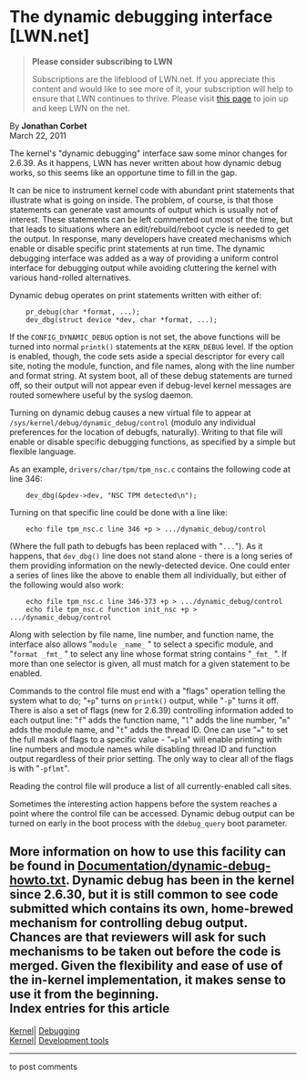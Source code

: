 # The dynamic debugging interface [LWN.net]

> **Please consider subscribing to LWN**
> 
> Subscriptions are the lifeblood of LWN.net. If you appreciate this content and would like to see more of it, your subscription will help to ensure that LWN continues to thrive. Please visit [this page](/Promo/nst-nag1/subscribe) to join up and keep LWN on the net. 

By **Jonathan Corbet**  
March 22, 2011 

The kernel's "dynamic debugging" interface saw some minor changes for 2.6.39. As it happens, LWN has never written about how dynamic debug works, so this seems like an opportune time to fill in the gap. 

It can be nice to instrument kernel code with abundant print statements that illustrate what is going on inside. The problem, of course, is that those statements can generate vast amounts of output which is usually not of interest. These statements can be left commented out most of the time, but that leads to situations where an edit/rebuild/reboot cycle is needed to get the output. In response, many developers have created mechanisms which enable or disable specific print statements at run time. The dynamic debugging interface was added as a way of providing a uniform control interface for debugging output while avoiding cluttering the kernel with various hand-rolled alternatives. 

Dynamic debug operates on print statements written with either of: 
    
    
        pr_debug(char *format, ...);
        dev_dbg(struct device *dev, char *format, ...);
    

If the `CONFIG_DYNAMIC_DEBUG` option is not set, the above functions will be turned into normal `printk()` statements at the `KERN_DEBUG` level. If the option is enabled, though, the code sets aside a special descriptor for every call site, noting the module, function, and file names, along with the line number and format string. At system boot, all of these debug statements are turned off, so their output will not appear even if debug-level kernel messages are routed somewhere useful by the syslog daemon. 

Turning on dynamic debug causes a new virtual file to appear at `/sys/kernel/debug/dynamic_debug/control` (modulo any individual preferences for the location of debugfs, naturally). Writing to that file will enable or disable specific debugging functions, as specified by a simple but flexible language. 

As an example, `drivers/char/tpm/tpm_nsc.c` contains the following code at line 346: 
    
    
        dev_dbg(&pdev->dev, "NSC TPM detected\n");
    

Turning on that specific line could be done with a line like: 
    
    
        echo file tpm_nsc.c line 346 +p > .../dynamic_debug/control
    

(Where the full path to debugfs has been replaced with "`...`"). As it happens, that `dev_dbg()` line does not stand alone - there is a long series of them providing information on the newly-detected device. One could enter a series of lines like the above to enable them all individually, but either of the following would also work: 
    
    
        echo file tpm_nsc.c line 346-373 +p > .../dynamic_debug/control
        echo file tpm_nsc.c function init_nsc +p > .../dynamic_debug/control
    

Along with selection by file name, line number, and function name, the interface also allows "`module _name_` " to select a specific module, and "`format _fmt_` " to select any line whose format string contains "`_fmt_` ". If more than one selector is given, all must match for a given statement to be enabled. 

Commands to the control file must end with a "flags" operation telling the system what to do; "`+p`" turns on `printk()` output, while "`-p`" turns it off. There is also a set of flags (new for 2.6.39) controlling information added to each output line: "`f`" adds the function name, "`l`" adds the line number, "`m`" adds the module name, and "`t`" adds the thread ID. One can use "`=`" to set the full mask of flags to a specific value - "`=plm`" will enable printing with line numbers and module names while disabling thread ID and function output regardless of their prior setting. The only way to clear all of the flags is with "`-pflmt`". 

Reading the control file will produce a list of all currently-enabled call sites. 

Sometimes the interesting action happens before the system reaches a point where the control file can be accessed. Dynamic debug output can be turned on early in the boot process with the `ddebug_query` boot parameter. 

More information on how to use this facility can be found in [Documentation/dynamic-debug-howto.txt](/Articles/434856/). Dynamic debug has been in the kernel since 2.6.30, but it is still common to see code submitted which contains its own, home-brewed mechanism for controlling debug output. Chances are that reviewers will ask for such mechanisms to be taken out before the code is merged. Given the flexibility and ease of use of the in-kernel implementation, it makes sense to use it from the beginning.  
Index entries for this article  
---  
[Kernel](/Kernel/Index)| [Debugging](/Kernel/Index#Debugging)  
[Kernel](/Kernel/Index)| [Development tools](/Kernel/Index#Development_tools)  
  


* * *

to post comments 
